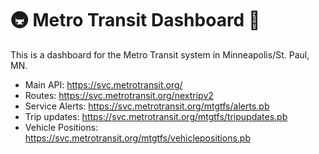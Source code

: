 # 🚇 Metro Transit Dashboard 🚌

This is a dashboard for the Metro Transit system in Minneapolis/St. Paul, MN.

- Main API: <https://svc.metrotransit.org/>
- Routes: <https://svc.metrotransit.org/nextripv2>
- Service Alerts: <https://svc.metrotransit.org/mtgtfs/alerts.pb>
- Trip updates: <https://svc.metrotransit.org/mtgtfs/tripupdates.pb>
- Vehicle Positions: <https://svc.metrotransit.org/mtgtfs/vehiclepositions.pb>
